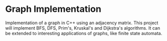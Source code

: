 # Graph Implementation
Implementation of a graph in C++ using an adjacency matrix.
This project will implement BFS, DFS, Prim's, Kruskal's and Dijkstra's algorithms. It can be extended to interesting applications of graphs, like finite state automata.
